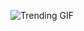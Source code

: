![Trending GIF](https://media2.giphy.com/media/v1.Y2lkPThiYjIxNzcyamJwYmduaWo5dnA1cjducW1jMjQ1c2h3Y2oxYjVyNWx0NGoxOGpoNCZlcD12MV9naWZzX3NlYXJjaCZjdD1n/xUPGcEliCc7bETyfO8/giphy.gif)
